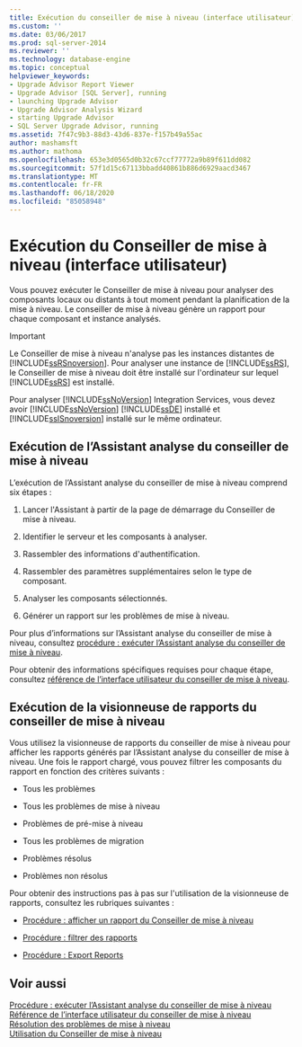 ```yaml
---
title: Exécution du conseiller de mise à niveau (interface utilisateur) | Microsoft Docs
ms.custom: ''
ms.date: 03/06/2017
ms.prod: sql-server-2014
ms.reviewer: ''
ms.technology: database-engine
ms.topic: conceptual
helpviewer_keywords:
- Upgrade Advisor Report Viewer
- Upgrade Advisor [SQL Server], running
- launching Upgrade Advisor
- Upgrade Advisor Analysis Wizard
- starting Upgrade Advisor
- SQL Server Upgrade Advisor, running
ms.assetid: 7f47c9b3-88d3-43d6-837e-f157b49a55ac
author: mashamsft
ms.author: mathoma
ms.openlocfilehash: 653e3d0565d0b32c67ccf77772a9b89f611dd082
ms.sourcegitcommit: 57f1d15c67113bbadd40861b886d6929aacd3467
ms.translationtype: MT
ms.contentlocale: fr-FR
ms.lasthandoff: 06/18/2020
ms.locfileid: "85058948"
---
```

# <a name="running-upgrade-advisor-user-interface"></a>Exécution du Conseiller de mise à niveau (interface utilisateur)
  Vous pouvez exécuter le Conseiller de mise à niveau pour analyser des composants locaux ou distants à tout moment pendant la planification de la mise à niveau. Le conseiller de mise à niveau génère un rapport pour chaque composant et instance analysés.  
  
> [!IMPORTANT]  
>  Le Conseiller de mise à niveau n'analyse pas les instances distantes de [!INCLUDE[ssRSnoversion](../../includes/ssrsnoversion-md.md)]. Pour analyser une instance de [!INCLUDE[ssRS](../../includes/ssrs.md)], le Conseiller de mise à niveau doit être installé sur l'ordinateur sur lequel [!INCLUDE[ssRS](../../includes/ssrs.md)] est installé.  
>   
>  Pour analyser [!INCLUDE[ssNoVersion](../../includes/ssnoversion-md.md)] Integration Services, vous devez avoir [!INCLUDE[ssNoVersion](../../includes/ssnoversion-md.md)] [!INCLUDE[ssDE](../../includes/ssde-md.md)] installé et [!INCLUDE[ssISnoversion](../../includes/ssisnoversion-md.md)] installé sur le même ordinateur.  
  
## <a name="running-the-upgrade-advisor-analysis-wizard"></a>Exécution de l’Assistant analyse du conseiller de mise à niveau  
 L’exécution de l’Assistant analyse du conseiller de mise à niveau comprend six étapes :  
  
1.  Lancer l'Assistant à partir de la page de démarrage du Conseiller de mise à niveau.  
  
2.  Identifier le serveur et les composants à analyser.  
  
3.  Rassembler des informations d'authentification.  
  
4.  Rassembler des paramètres supplémentaires selon le type de composant.  
  
5.  Analyser les composants sélectionnés.  
  
6.  Générer un rapport sur les problèmes de mise à niveau.  
  
 Pour plus d’informations sur l’Assistant analyse du conseiller de mise à niveau, consultez [procédure : exécuter l’Assistant analyse du conseiller de mise à niveau](../../../2014/sql-server/install/how-to-run-the-upgrade-advisor-analysis-wizard.md).  
  
 Pour obtenir des informations spécifiques requises pour chaque étape, consultez [référence de l’interface utilisateur du conseiller de mise à niveau](../../../2014/sql-server/install/upgrade-advisor-user-interface-reference.md).  
  
## <a name="running-the-upgrade-advisor-report-viewer"></a>Exécution de la visionneuse de rapports du conseiller de mise à niveau  
 Vous utilisez la visionneuse de rapports du conseiller de mise à niveau pour afficher les rapports générés par l’Assistant analyse du conseiller de mise à niveau. Une fois le rapport chargé, vous pouvez filtrer les composants du rapport en fonction des critères suivants :  
  
-   Tous les problèmes  
  
-   Tous les problèmes de mise à niveau  
  
-   Problèmes de pré-mise à niveau  
  
-   Tous les problèmes de migration  
  
-   Problèmes résolus  
  
-   Problèmes non résolus  
  
 Pour obtenir des instructions pas à pas sur l'utilisation de la visionneuse de rapports, consultez les rubriques suivantes :  
  
-   [Procédure : afficher un rapport du Conseiller de mise à niveau](../../../2014/sql-server/install/how-to-view-an-upgrade-advisor-report.md)  
  
-   [Procédure : filtrer des rapports](../../../2014/sql-server/install/how-to-filter-reports.md)  
  
-   [Procédure : Export Reports](../../../2014/sql-server/install/how-to-export-reports.md)  
  
## <a name="see-also"></a>Voir aussi  
 [Procédure : exécuter l’Assistant analyse du conseiller de mise à niveau](../../../2014/sql-server/install/how-to-run-the-upgrade-advisor-analysis-wizard.md)   
 [Référence de l’interface utilisateur du conseiller de mise à niveau](../../../2014/sql-server/install/upgrade-advisor-user-interface-reference.md)   
 [Résolution des problèmes de mise à niveau](../../../2014/sql-server/install/resolving-upgrade-issues.md)   
 [Utilisation du Conseiller de mise à niveau](../../../2014/sql-server/install/working-with-upgrade-advisor.md)  
  
  

